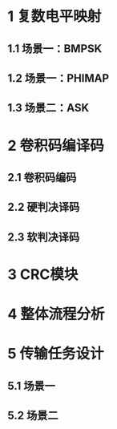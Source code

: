 # 1 复数电平映射

## 1.1 场景一：BMPSK

## 1.2 场景一：PHIMAP

## 1.3 场景二：ASK

# 2 卷积码编译码

## 2.1 卷积码编码

## 2.2 硬判决译码

## 2.3 软判决译码

# 3 CRC模块

# 4 整体流程分析

# 5 传输任务设计

## 5.1 场景一

## 5.2 场景二
